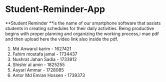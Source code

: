 # Student-Reminder-App

**Student Reminder **is the name of our smartphone software that assists students in creating schedules for their daily activities. Being productive begins with proper planning and organizing the working process,i mae pdf and then upload here the video link also inside the pdf.

1. Md Anwarul karim - 1627421
2. Fahim mostafa jamal - 1734437
3. Nushrat Jahan Sadia - 1733912
4. Shishir al amin - 1825255
5. Asyari Ammar - 1728085
6. Antor Md Emran Hossen - 1739373

